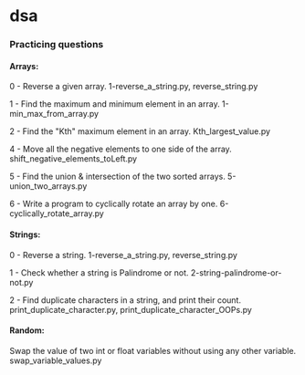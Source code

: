 # dsa
<h3>Practicing questions</h3>


<h4>Arrays:</h4>


0 - Reverse a given array.
1-reverse_a_string.py, reverse_string.py

1 - Find the maximum and minimum element in an array.
1-min_max_from_array.py

2 - Find the "Kth" maximum element in an array.
Kth_largest_value.py

4 - Move all the negative elements to one side of the array.
shift_negative_elements_toLeft.py

5 - Find the union & intersection of the two sorted arrays.
5-union_two_arrays.py

6 - Write a program to cyclically rotate an array by one.
6-cyclically_rotate_array.py


<h4>Strings:</h4>

0 - Reverse a string. 
1-reverse_a_string.py, reverse_string.py

1 - Check whether a string is Palindrome or not. 
2-string-palindrome-or-not.py

2 - Find duplicate characters in a string, and print their count. 
print_duplicate_character.py, print_duplicate_character_OOPs.py


<h4>Random:</h4>


Swap the value of two int or float variables without using any other variable.
swap_variable_values.py

